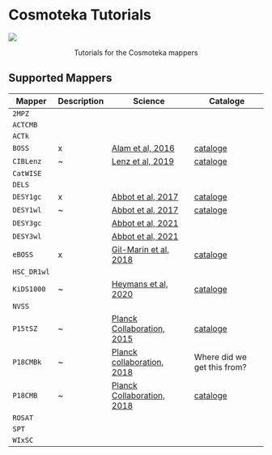 # Cosmoteka Tutorials
![](https://raw.githubusercontent.com/JaimeRZP/Cosmoteka_tutorials/master/docs/src/assets/cosmoteka_logo.png)
<p align="center"> Tutorials for the Cosmoteka mappers </p>

## Supported Mappers

| Mapper         | Description | Science  |  Cataloge |   
| -----------    | ----------- | -------- |  -------- |
| ```2MPZ```     |             |          |           |
| ```ACTCMB```   |             |          |           |
| ```ACTk```     |             |          |           |
| ```BOSS```     |  x          | [Alam et al, 2016](https://arxiv.org/abs/1607.03155)        | [cataloge](https://data.sdss.org/sas/dr12/boss/)                                                 |
| ```CIBLenz```  |  ~          | [Lenz et al, 2019](https://arxiv.org/abs/1905.00426)        | [cataloge](https://dataverse.harvard.edu/dataset.xhtml?persistentId=doi:10.7910/DVN/8A1SR3)             |
| ```CatWISE```  |             |          |           |
| ```DELS```     |             |          |           |
| ```DESY1gc```  |  x          |  [Abbot et al, 2017](https://arxiv.org/abs/1708.01530)        | [cataloge](https://desdr-server.ncsa.illinois.edu/despublic/y1a1_files/redmagic/)                |
| ```DESY1wl```  |  ~          | [Abbot et al, 2017](https://arxiv.org/abs/1708.01530)         | [cataloge](https://desdr-server.ncsa.illinois.edu/despublic/y1a1_files/shear_catalogs/)          |
| ```DESY3gc```  |             |   [Abbot et al, 2021](https://arxiv.org/abs/2105.13549)       |  
| ```DESY3wl```  |             |   [Abbot et al, 2021](https://arxiv.org/abs/2105.13549)       |                                                                                                 |
| ```eBOSS```    |  x          | [Gil-Marin et al, 2018](https://arxiv.org/abs/1801.02689)         | [cataloge](https://data.sdss.org/sas/dr14/eboss/)                                                |
| ```HSC_DR1wl```|             |          |                                                                                                 |
| ```KiDS1000``` |  ~          | [Heymans et al, 2020](https://arxiv.org/abs/2007.15632)         | [cataloge](https://kids.strw.leidenuniv.nl/DR4/data_files/)                                      |
| ```NVSS```     |             |          |                                                                                                 |
| ```P15tSZ```   |  ~          | [Planck Collaboration, 2015](https://arxiv.org/abs/1502.05956)         | [cataloge](https://irsa.ipac.caltech.edu/data/Planck/release_2/all-sky-maps/ysz_index.html)      |
| ```P18CMBk```  |  ~          | [Planck collaboration, 2018](https://arxiv.org/abs/1807.06210)         |  Where did we get this from?                                                                    |
| ```P18CMB```  |  ~          | [Planck Collaboration, 2018](https://arxiv.org/abs/1807.06208)        | [cataloge](https://irsa.ipac.caltech.edu/data/Planck/release_2/all-sky-maps/foregrounds.html)    |
| ```ROSAT```    |             |          |           |
| ```SPT```      |             |          |           |
| ```WIxSC```    |             |          |           |
